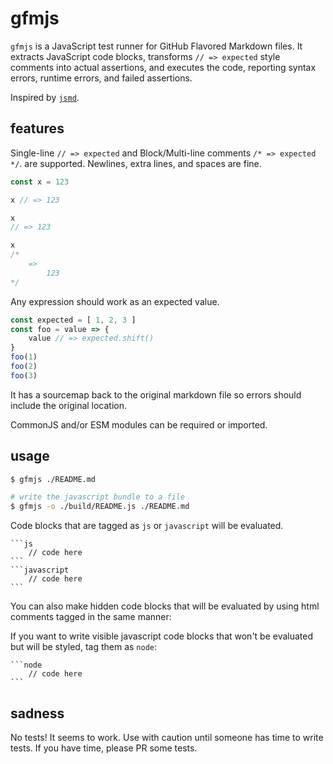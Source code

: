 # gfmjs

`gfmjs` is a JavaScript test runner for GitHub Flavored Markdown files. It extracts JavaScript code blocks, transforms `// => expected` style comments into actual assertions, and executes the code, reporting syntax errors, runtime errors, and failed assertions.

Inspired by [`jsmd`](https://github.com/vesln/jsmd).

## features

Single-line `// => expected` and Block/Multi-line comments `/* => expected */`. are supported.
Newlines, extra lines, and spaces are fine.

```js
const x = 123

x // => 123

x
// => 123

x
/*
	=>
		123
*/
```

Any expression should work as an expected value.

```js
const expected = [ 1, 2, 3 ]
const foo = value => {
	value // => expected.shift()
}
foo(1)
foo(2)
foo(3)
```

It has a sourcemap back to the original markdown file so errors should include the original location.

CommonJS and/or ESM modules can be required or imported.

## usage

```sh
$ gfmjs ./README.md
```

```sh
# write the javascript bundle to a file
$ gfmjs -o ./build/README.js ./README.md
```

Code blocks that are tagged as `js` or `javascript` will be evaluated.

	```js
		// code here
	```
	```javascript
		// code here
	```

You can also make hidden code blocks that will be evaluated by using html comments tagged in the same manner:
	<!--js
		// code here
	-->

If you want to write visible javascript code blocks that won't be evaluated but will be styled, tag them as `node`:

	```node
		// code here
	```

## sadness

No tests! It seems to work. Use with caution until someone has time to write tests. If you have time, please PR some tests.
